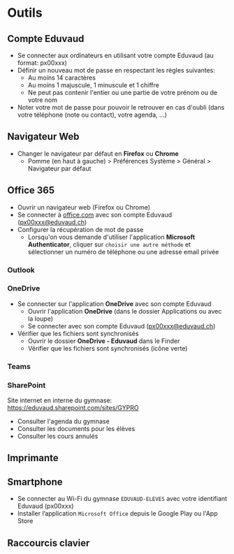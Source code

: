 # Outils

## Compte Eduvaud

- Se connecter aux ordinateurs en utilisant votre compte Eduvaud (au format: px00xxx)
- Définir un nouveau mot de passe en respectant les règles suivantes:
  - Au moins 14 caractères
  - Au moins 1 majuscule, 1 minuscule et 1 chiffre
  - Ne peut pas contenir l'entier ou une partie de votre prénom ou de votre nom
- Noter votre mot de passe pour pouvoir le retrouver en cas d'oubli (dans votre téléphone (note ou contact), votre agenda, ...)

## Navigateur Web

- Changer le navigateur par défaut en **Firefox** ou **Chrome**
  - Pomme (en haut à gauche) > Préférences Système > Général > Navigateur par défaut

## Office 365

- Ouvrir un navigateur web (Firefox ou Chrome)
- Se connecter à [office.com](https://www.office.com/) avec son compte Eduvaud (px00xxx@eduvaud.ch)
- Configurer la récupération de mot de passe
  - Lorsqu'on vous demande d'utiliser l'application **Microsoft Authenticator**, cliquer sur `choisir une autre méthode` et sélectionner un numéro de téléphone ou une adresse email privée

### Outlook

### OneDrive

- Se connecter sur l'application **OneDrive** avec son compte Eduvaud
  - Ouvrir l'application **OneDrive** (dans le dossier Applications ou avec la loupe)
  - Se connecter avec son compte Eduvaud (px00xxx@eduvaud.ch)
- Vérifier que les fichiers sont synchronisés
  - Ouvrir le dossier **OneDrive - Eduvaud** dans le Finder
  - Vérifier que les fichiers sont synchronisés (icône verte)

### Teams

### SharePoint

Site internet en interne du gymnase: https://eduvaud.sharepoint.com/sites/GYPRO

- Consulter l'agenda du gymnase
- Consulter les documents pour les élèves
- Consulter les cours annulés

## Imprimante

## Smartphone

- Se connecter au Wi-Fi du gymnase `EDUVAUD-ELEVES` avec votre identifiant Eduvaud (px00xxx)
- Installer l’application `Microsoft Office` depuis le Google Play ou l'App Store

## Raccourcis clavier
